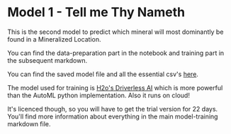 # Model 1 - Tell me Thy Nameth
This is the second model to predict which mineral will most dominantly be found in a Mineralized Location. 

You can find the data-preparation part in the notebook and training part in the subsequent markdown.

You can find the saved model file and all the essential csv's [here](https://drive.google.com/drive/folders/176Etv873RwSL-V5hBlsgKtFFasvKHK1d?usp=sharing).

The model used for training is [H2o's Driverless AI](https://www.h2o.ai/try-driverless-ai/) which is more powerful than the AutoML python implementation. Also it runs on cloud! 

It's licenced though, so you will have to get the trial version for 22 days. You'll find more information about everything in the main model-training markdown file.